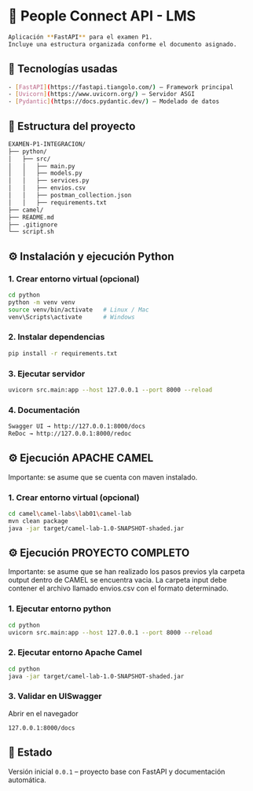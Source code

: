 # 📘 People Connect API - LMS  
```bash
Aplicación **FastAPI** para el examen P1.  
Incluye una estructura organizada conforme el documento asignado.  
```

## 🚀 Tecnologías usadas
```bash
- [FastAPI](https://fastapi.tiangolo.com/) – Framework principal  
- [Uvicorn](https://www.uvicorn.org/) – Servidor ASGI  
- [Pydantic](https://docs.pydantic.dev/) – Modelado de datos  
```

## 📂 Estructura del proyecto
```bash
EXAMEN-P1-INTEGRACION/
├── python/
│   ├── src/
│   │   ├── main.py
│   │   ├── models.py
│   │   ├── services.py
│   │   ├── envios.csv
│   │   ├── postman_collection.json
│   │   ├── requirements.txt
├── camel/
├── README.md
├── .gitignore
└── script.sh
```

## ⚙️ Instalación y ejecución Python

### 1. Crear entorno virtual (opcional)
```bash
cd python
python -m venv venv
source venv/bin/activate   # Linux / Mac
venv\Scripts\activate      # Windows
```

### 2. Instalar dependencias
```bash
pip install -r requirements.txt
```

### 3. Ejecutar servidor
```bash
uvicorn src.main:app --host 127.0.0.1 --port 8000 --reload
```

### 4. Documentación
```bash
Swagger UI → http://127.0.0.1:8000/docs
ReDoc → http://127.0.0.1:8000/redoc
```

## ⚙️ Ejecución APACHE CAMEL

Importante: se asume que se cuenta con maven instalado.

### 1. Crear entorno virtual (opcional)
```bash
cd camel\camel-labs\lab01\camel-lab
mvn clean package
java -jar target/camel-lab-1.0-SNAPSHOT-shaded.jar
```

## ⚙️ Ejecución PROYECTO COMPLETO

Importante: se asume que se han realizado los pasos previos yla carpeta output dentro de CAMEL se encuentra vacia.
La carpeta input debe contener el archivo llamado envios.csv con el formato determinado.

### 1. Ejecutar entorno python 
```bash
cd python
uvicorn src.main:app --host 127.0.0.1 --port 8000 --reload
```
### 2. Ejecutar entorno Apache Camel 
```bash
cd python
java -jar target/camel-lab-1.0-SNAPSHOT-shaded.jar
```

### 3. Validar en UISwagger
Abrir en el navegador 
```bash
127.0.0.1:8000/docs
```


## 📌 Estado
Versión inicial `0.0.1` – proyecto base con FastAPI y documentación automática.  
